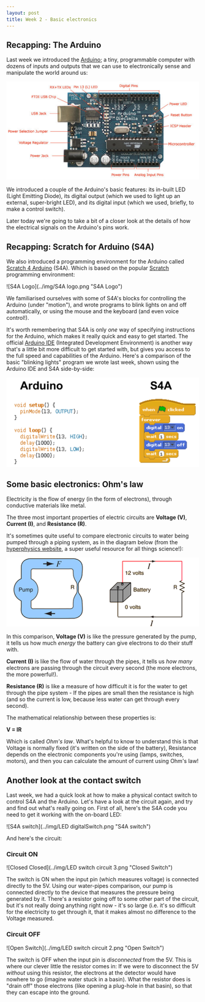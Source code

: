 ```yaml
---
layout: post
title: Week 2 - Basic electronics
---
```


## Recapping: The Arduino 


Last week we introduced the <a href="http://arduino.cc">Arduino</a>; a tiny, programmable computer with dozens of inputs and outputs that we can use to electronically sense and manipulate the world around us:

 
![Arduino Uno](../img/arduinoDiagram2.png "An Arduino Uno")


We introduced a couple of the Arduino's basic features: its in-built LED (Light Emitting Diode), its digital output (which we used to light up an external, super-bright LED), and its digital input (which we used, briefly, to make a control switch).


Later today we're going to take a bit of a closer look at the details of how the electrical signals on the Arduino's pins work.


## Recapping: Scratch for Arduino (S4A)


We also introduced a programming environment for the Arduino called <a href="http://s4a.cat">Scratch 4 Arduino</a> (S4A). Which is based on the popular <a href="http://scratch.mit.edu">Scratch </a> programming environment:


![S4A Logo](../img/S4A logo.png "S4A Logo")


We familiarised ourselves with some of S4A's blocks for controlling the Arduino (under "motion"), and wrote programs to blink lights on and off automatically, or using the mouse and the keyboard (and even voice control!).


It's worth remembering that S4A is only *one* way of specifying instructions for the Arduino, which makes it really quick and easy to get started. The official <a href= "http://www.arduino.cc/en/Main/Software">Arduino IDE</a> (Integrated Development Environment) is another way that's a little bit more difficult to get started with, but gives you access to the full speed and capabilities of the Arduino. Here's a comparison of the basic "blinking lights" program we wrote last week, shown using the Arduino IDE and S4A side-by-side:


![Arduino-S4A Comparison](../img/arduinoS4A.png "Arduino-S4A Comparison")


## Some basic electronics: Ohm's law

Electricity is the flow of energy (in the form of electrons), through conductive materials like metal. 


The three most important properties of electric circuits are **Voltage (V)**, **Current (I)**, and **Resistance (R)**. 


It's sometimes quite useful to compare electronic circuits to water being pumped through a piping system, as in the diagram below (from the <a href= "http://hyperphysics.phy-astr.gsu.edu/hbase/electric/watcir2.html">hyperphysics website</a>, a super useful resource for all things science!):


![electric-pump](../img/curlaw.png "electric-pump")

In this comparison, **Voltage (V)** is like the pressure generated by the pump, it tells us how much *energy* the battery can give electrons to do their stuff with. 


**Current (I)** is like the flow of water through the pipes, it tells us *how many* electrons are passing through the circuit every second (the more electrons, the more powerful!). 


**Resistance (R)** is like a measure of how difficult it is for the water to get through the pipe system - If the pipes are small then the resistance is high (and so the current is low, because less water can get through every second). 


The mathematical relationship between these properties is:


**V = IR**


Which is called *Ohm's law*. What's helpful to know to understand this is that Voltage is normally fixed (it's written on the side of the battery), Resistance depends on the electronic components you're using (lamps, switches, motors), and then you can calculate the amount of current using Ohm's law!


## Another look at the contact switch


Last week, we had a quick look at how to make a physical contact switch to control S4A and the Arduino. Let's have a look at the circuit again, and try and find out what's really going on. First of all, here's the S4A code you need to get it working with the on-board LED: 


![S4A switch](../img/LED digitalSwitch.png "S4A switch")


And here's the circuit:


### Circuit ON
![Closed Closed](../img/LED switch circuit 3.png "Closed Switch")

The switch is ON when the input pin (which measures voltage) is connected directly to the 5V. Using our water-pipes comparison, our pump is connected directly to the device that measures the pressure being generated by it. There's a resistor going off to some other part of the circuit, but it's not really doing anything right now - it's so large (i.e. it's so difficult for the electricity to get through it, that it makes almost no difference to the Voltage measured. 

### Circuit OFF
![Open Switch](../img/LED switch circuit 2.png "Open Switch")

The switch is OFF when the input pin is *disconnected* from the 5V. This is where our clever little the resistor comes in: If we were to disconnect the 5V *without* using this resistor, the electrons at the detector would have nowhere to go (imagine water stuck in a basin). What the resistor does is "drain off" those electrons (like opening a plug-hole in that basin), so that they can escape into the ground.


